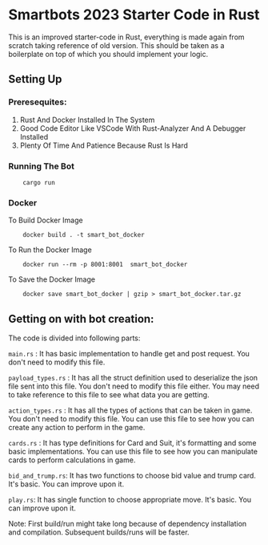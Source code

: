 # Smartbots 2023 Starter Code in Rust

This is an improved starter-code in Rust, everything is made again from scratch taking reference of old version.
This should be taken as a boilerplate on top of which you should implement your logic. 


## Setting Up
### Preresequites:

1. Rust And Docker Installed In The System
2. Good Code Editor Like VSCode With Rust-Analyzer And A Debugger Installed
3. Plenty Of Time And Patience Because Rust Is Hard 


### Running The Bot
```
    cargo run 
```
  

### Docker

To Build Docker Image
```
    docker build . -t smart_bot_docker 
```
To Run the Docker Image
```
    docker run --rm -p 8001:8001  smart_bot_docker
```
To Save the Docker Image
```
    docker save smart_bot_docker | gzip > smart_bot_docker.tar.gz
```
## Getting on with bot creation:

The code is divided into following parts:

`main.rs` : 
It has basic implementation to handle get and post request. You don't need to modify this file.

`payload_types.rs` : It has all the struct definition used to deserialize the json file sent into this file. 
You don't need to modify this file either. You may need to take reference to this file to see what data you are getting.

`action_types.rs` : It has all the types of actions that can be taken in game. You don't need to modify this file.
You can use this file to see how you can create any action to perform in the game.

`cards.rs` : It has type definitions for Card and Suit, it's formatting and some basic implementations.
You can use this file to see how you can manipulate cards to perform calculations in game.

`bid_and_trump.rs`: It has two functions to choose bid value and trump card. It's basic. You can improve upon it.

`play.rs`: It has single function to choose appropriate move. It's basic. You can improve upon it.


Note: First build/run might take long because of dependency installation and compilation. Subsequent builds/runs will be faster.